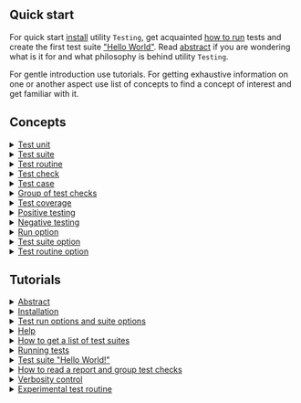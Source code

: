## Quick start

For quick start [install](<./tutorial/Installation.md>) utility `Testing`, get acquainted [how to run](<./tutorial/Running.md>) tests and create the first test suite ["Hello World"](<./tutorial/HelloWorld.md>). Read [abstract](<./tutorial/Abstract.md>) if you are wondering what is it for and what philosophy is behind utility `Testing`.

For gentle introduction use tutorials. For getting exhaustive information on one or another aspect use list of concepts to find a concept of interest and get familiar with it.

## Concepts

<details>
  <summary><a href="./concept/TestObject.md">
    Test unit
  </a></summary>
    Test unit is a system proper functioning of which is tested.
</details>

<details>
  <summary><a href="./concept/TestSuite.md">
    Test suite
  </a></summary>
    Test suite is a set of test routines and test data for testing a test unit.
</details>

<details>
  <summary><a href="./concept/TestRoutine.md">
    Test routine
  </a></summary>
    Test routine is a routine ( function, method ) designed to test some aspect of a test unit. A test suite includes test routines, each of which is executed independently of each other. Instructions of test routines are performed sequentially and include test checks that can be combined into test cases and can have a description.
</details>

<details>
  <summary><a href="./concept/TestCheck.md">
    Test check
  </a></summary>
    Test check is a developer's expectation regarding the behavior of the test unit. Test check is expressed by some condition. It is the smallest structural unit of testing.
</details>

<details>
  <summary><a href="./concept/TestCase.md">
    Test case
  </a></summary>
 Test case or group of test checks are one or more test checks with an accompanying code combined into a logical unit to test the functionality of an aspect of a test unit.
</details>

<details>
  <summary><a href="./concept/TestCase.md">
    Group of test checks
  </a></summary>
 Test case or group of test checks is one or more test checks with an accompanying code combined into a logical unit to test the functionality of an aspect of a test unit.
</details>

<details>
  <summary><a href="./concept/TestCoverage.md">
    Test coverage
  </a></summary>
    Test coverage is a measure of software testing which is determined by the percentage of source code being tested.
</details>

<details>
  <summary><a href="./concept/TestCheck.md#Positive-testing">
    Positive testing
  </a></summary>
    It is a test to show the correct operation of the test unit under normal conditions without errors in the input data and in the normal state.
</details>

<details>
  <summary><a href="./concept/TestCheck.md#Negative-testing">
    Negative testing
  </a></summary>
    It is a test to show the correct operation of a test unit in a false input or an erroneous state.
</details>

<details>
  <summary><a href="./concept/TestOption.md#Run-option">
    Run option
  </a></summary>
    The control parameter of the testing that is passed to the run command. Run options are performed for each test suite.
</details>

<details>
  <summary><a href="./concept/TestOption.md#Test-suite-option">
    Test suite option
  </a></summary>
    The control parameter of the testing that is specified in the test suite definition. These options override the default values, and it can be overridden by the run options.
</details>

<details>
  <summary><a href="./concept/TestOption.md#Test-routine-option">
    Test routine option
  </a></summary>
    The control parameter of the testing that is specified in a separate test routine.
</details>

## Tutorials

<details>
  <summary><a href="./tutorial/Abstract.md">
    Abstract
  </a></summary>
    General information about utility Testing.
</details>

<details>
  <summary><a href="./tutorial/Installation.md">
    Installation
  </a></summary>
    Installation of utility Testing.
</details>

<details>
  <summary><a href="./tutorial/Help.md">
    Test run options and suite options
  </a></summary>
    Options to control the testing process.
</details>

<details>
  <summary><a href="./tutorial/Options.md">
    Help
  </a></summary>
    How to get help.
</details>

<details>
  <summary><a href="./tutorial/HelpSuitesList.md">
    How to get a list of test suites
  </a></summary>
    How to get information about test suites.
</details>

<details>
  <summary><a href="./tutorial/Running.md">
    Running tests
  </a></summary>
    How to run single file testing and group testing.
</details>

<details>
  <summary><a href="./tutorial/HelloWorld.md">
    Test suite "Hello World!"
  </a></summary>
    Creating a simple test suite.
</details>

<details>
  <summary><a href="./tutorial/Report.md">
    How to read a report and group test checks
  </a></summary>
    How to read a test report and group the test checks in groups and test case. How the test suite content is displayed in the report.
</details>

<details>
  <summary><a href="./tutorial/Verbosity.md">
    Verbosity control
  </a></summary>
    Changing the amount of output test information using the verbosity option.
</details>

<details>
  <summary><a href="./tutorial/TestRoutineExperimental.md">
    Experimental test routine
  </a></summary>
    Creation of experimental test routines ( experiments ) as a tool for research and communication between members of the development team.
</details>

<!--
<details>
  <summary><a href="./tutorial/SuiteInheritance.md">
    Test suite inheritance
  </a></summary>
    An example of how one test suites inherits another.
</details>

<details>
  <summary><a href="./tutorial/TestOptions.md">
    Advanced test options
  </a></summary>
    How to use advanced options to set up tests.
</details>
-->
